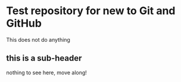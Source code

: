 # Test repository for new to Git and GitHub

This does not do anything

## this is a sub-header

nothing to see here, move along!
